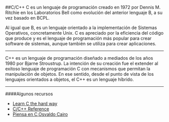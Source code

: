 ##C/C++
C es un lenguaje de programación creado en 1972 por Dennis M. Ritchie en los Laboratorios Bell como evolución del anterior lenguaje B, a su vez basado en BCPL.

Al igual que B, es un lenguaje orientado a la implementación de Sistemas Operativos, concretamente Unix. C es apreciado por la eficiencia del código que produce y es el lenguaje de programación más popular para crear software de sistemas, aunque también se utiliza para crear aplicaciones.

------
C++ es un lenguaje de programación diseñado a mediados de los años 1980 por Bjarne Stroustrup. La intención de su creación fue el extender al exitoso lenguaje de programación C con mecanismos que permitan la manipulación de objetos. En ese sentido, desde el punto de vista de los lenguajes orientados a objetos, el C++ es un lenguaje híbrido.

------

####Algunos recursos
* [Learn C the hard way](http://c.learncodethehardway.org/)
* [C/C++ Reference](http://en.cppreference.com/w/)
* [Piensa en C,Osvaldo Cairo](http://books.google.com.do/books?id=AZ1ZXBlu9Y8C)

